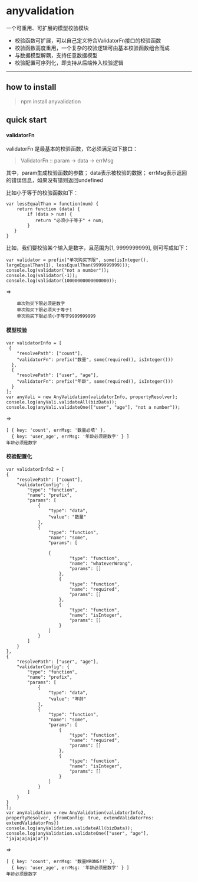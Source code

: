 # anyvalidation
一个可重用、可扩展的模型校验模块

* 校验函数可扩展，可以自己定义符合ValidatorFn接口的校验函数
* 校验函数高度重用，一个复杂的校验逻辑可由基本校验函数组合而成
* 与数据模型解耦，支持任意数据模型
* 校验配置可序列化，即支持从后端传入校验逻辑 

***
## how to install
> npm install anyvalidation

## quick start
#### validatorFn
validatorFn 是最基本的校验函数，它必须满足如下接口：
>ValidatorFn :: param -> data -> errMsg

其中，param生成校验函数的参数；
     data表示被校验的数据；
     errMsg表示返回的错误信息，如果没有错则返回undefined

比如小于等于的校验函数如下：

    var lessEqualThan = function(num) {
        return function (data) {
            if (data > num) {
               return "必须小于等于" + num;
            }
       }
    }

比如，我们要校验某个输入是数字，且范围为[1, 9999999999], 则可写成如下：

    
    var validator = prefix("单次购买下限", some(isInteger(), largeEqualThan(1), lessEqualThan(9999999999)));
    console.log(validator("not a number"));
    console.log(validator(-1));
    console.log(validator(10000000000000000));
 
=>

        单次购买下限必须是数字
        单次购买下限必须大于等于1
        单次购买下限必须小于等于9999999999

#### 模型校验
    var validatorInfo = [
     {
        "resolvePath": ["count"],
        "validatorFn": prefix("数量", some(required(), isInteger()))
      },
      {
        "resolvePath": ["user", "age"],
        "validatorFn": prefix("年龄", some(required(), isInteger()))
      }
    ];
    var anyVali = new AnyValidation(validatorInfo, propertyResolver);
    console.log(anyVali.validateAll(bizData));
    console.log(anyVali.validateOne(["user", "age"], "not a number"));

=>

    [ { key: 'count', errMsg: '数量必填' },
      { key: 'user_age', errMsg: '年龄必须是数字' } ]
    年龄必须是数字


#### 校验配置化

    var validatorInfo2 = [
    {
        "resolvePath": ["count"],
        "validatorConfig": {
            "type": "function",
            "name": "prefix",
            "params": [
                {
                    "type": "data",
                    "value": "数量"
                },
                {
                    "type": "function",
                    "name": "some",
                    "params": [
                    
                    {
                            "type": "function",
                            "name": "whateverWrong",
                            "params": []
                        },
                        {
                            "type": "function",
                            "name": "required",
                            "params": []
                        },
                        {
                            "type": "function",
                            "name": "isInteger",
                            "params": []
                        }
                    ]
                }
            ]
        }
    },
    {
        "resolvePath": ["user", "age"],
        "validatorConfig": {
            "type": "function",
            "name": "prefix",
            "params": [
                {
                    "type": "data",
                    "value": "年龄"
                },
                {
                    "type": "function",
                    "name": "some",
                    "params": [
                        {
                            "type": "function",
                            "name": "required",
                            "params": []
                        },
                        {
                            "type": "function",
                            "name": "isInteger",
                            "params": []
                        }
                    ]
                }
            ]
        }
    }
    ];
    var anyValidation = new AnyValidation(validatorInfo2, propertyResolver, {fromConfig: true, extendValidatorFns: extendValidatorFns})
    console.log(anyValidation.validateAll(bizData));
    console.log(anyValidation.validateOne(["user", "age"], "jajajajajaja"))

=>

    [ { key: 'count', errMsg: '数量WRONG!!' },
      { key: 'user_age', errMsg: '年龄必须是数字' } ]
    年龄必须是数字
